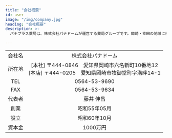 ```yaml
---
title: "会社概要"
id: user
image: "/img/company.jpg"
heading: "会社概要"
description: >-
  パナプラス薬局は、株式会社パナドームが運営する薬局グループです。岡崎・幸田の地域に根ざして地域の皆さまの"ふだん"に幸せをお届けします。

---
```



|  |  |
| :----: | :----: |
| 会社名 | 株式会社パナドーム |
| 所在地 | [本社] 〒444-0846　愛知県岡崎市六名新町10番地12 <br> [本店] 〒444-0205　愛知県岡崎市牧御堂町字溝畔14-1|
|TEL | 0564-53-9690 |
|FAX | 0564-53-9634 |
|代表者 | 藤井 伸昌 |
|創業 | 昭和55年05月 |
|設立 | 昭和60年10月 |
|資本金 | 1000万円 |
